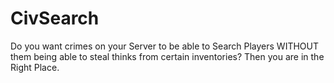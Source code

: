 # CivSearch

Do you want crimes on your Server to be able to Search Players WITHOUT them being able to steal thinks from certain inventories? Then you are in the Right Place.
